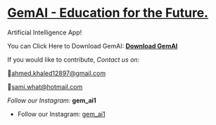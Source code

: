 # [GemAI - Education for the Future.](https://github.com/GemGroupSoftware/GemAI/releases/download/GemAI_Installer/GemAI-Installer.zip)
Artificial Intelligence App!

You can Click Here to Download GemAI: **[Download GemAI](https://github.com/GemGroupSoftware/GemAI/releases/download/GemAI_Installer/GemAI-Installer.zip)**

If you would like to contribute,
*Contact us on:*

🔸ahmed.khaled12897@gmail.com

🔸sami.what@hotmail.com

*Follow our Instagram:* **gem_ai1**
- Follow our Instagram: [gem_ai1](https://www.instagram.com/gem_ai1/)

